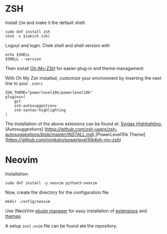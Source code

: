 # ZSH

Install `ZSH` and make it the default shell:
```
sudo dnf install zsh
chsh -s $(which zsh)
```

Logout and login. Chek shell and shell version with
```
echo $SHELL
$SHELL --version
```

Then install [Oh-My-ZSH](https://github.com/ohmyzsh/ohmyzsh/wiki/Installing-ZSH) for easier plug-in and theme management.

With Oh My Zsh installed, customize your environment by inserting the next line to your `.zshrc`

```
ZSH_THEME="powerlevel10k/powerlevel10k"
plugins=(
    git
    zsh-autosuggestions
    zsh-syntax-highlighting
)
```

The installation of the above extesions can be found at: [Syntax Highlighting](https://github.com/zsh-users/zsh-syntax-highlighting/blob/master/INSTALL.md),
[Autosuggestions] (https://github.com/zsh-users/zsh-autosuggestions/blob/master/INSTALL.md),[PowerLevel10k Theme] (https://github.com/romkatv/powerlevel10k#oh-my-zsh)

# Neovim

Installation:

```sudo dnf install -y neovim python3-neovim```

Now, create the directory for the configuration file 

```
mkdir .config/neovim
```
Use (Neo)Vim [plugin manager](https://github.com/junegunn/vim-plug) for easy installation of [extensions](https://github.com/rockerBOO/awesome-neovim) and [themes](https://github.com/rafi/awesome-vim-colorschemes).

A setup `init.nvim` file can be found ate the repository.
